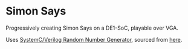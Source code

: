 # Simon Says

Progressively creating Simon Says on a DE1-SoC, playable over VGA.

Uses [SystemC/Verilog Random Number Generator](https://opencores.org/projects/systemc_rng), sourced from [here](https://github.com/fabriziotappero/ip-cores.git).
